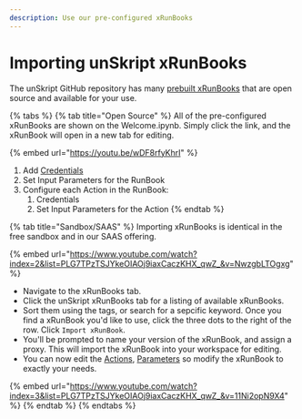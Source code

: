 ```yaml
---
description: Use our pre-configured xRunBooks
---
```


# Importing unSkript xRunBooks

The unSkript GitHub repository has many [prebuilt xRunBooks](../../lists/xRunBook\_list.md) that are open source and available for your use.

{% tabs %}
{% tab title="Open Source" %}
All of the pre-configured xRunBooks are shown on the Welcome.ipynb.  Simply click the link, and the xRunBook will open in a new tab for editing.

{% embed url="https://youtu.be/wDF8rfyKhrI" %}

1. Add [Credentials](../getting-started/add-credentials-to-connect-your-resources.md)
2. Set Input Parameters for the RunBook
3. Configure each Action in the RunBook:
   1. Credentials
   2. Set Input Parameters for the Action
{% endtab %}

{% tab title="Sandbox/SAAS" %}
Importing xRunBooks is identical in the free sandbox and in our SAAS offering.

{% embed url="https://www.youtube.com/watch?index=2&list=PLG7TPzTSJYkeOIAOj9iaxCaczKHX_qwZ_&v=NwzgbLTOgxg" %}



* Navigate to the xRunBooks tab.&#x20;
* Click the unSkript xRunBooks tab for a listing of available xRunBooks.
* Sort them using the tags, or search for a sepcific keyword.  Once you find a xRunBook you'd like to use, click the three dots to the right of the row.  Click `Import xRunBook`.
* You'll be prompted to name your version of the xRunBook, and assign a proxy.  This will import the xRunBook into your workspace for editing. &#x20;
* You can now edit the [Actions](../actions/action-configuration/), [Parameters](create-a-parameter.md) so modify the xRunBook to exactly your needs.

{% embed url="https://www.youtube.com/watch?index=3&list=PLG7TPzTSJYkeOIAOj9iaxCaczKHX_qwZ_&v=11Ni2opN9X4" %}
{% endtab %}
{% endtabs %}



